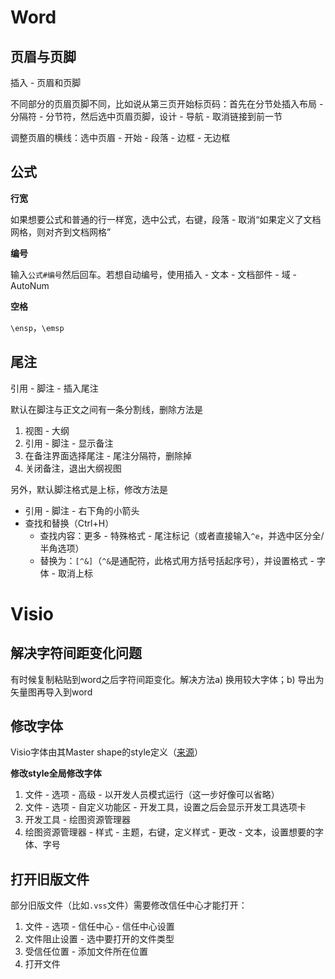 # Word

## 页眉与页脚

插入 - 页眉和页脚

不同部分的页眉页脚不同，比如说从第三页开始标页码：首先在分节处插入布局 - 分隔符 - 分节符，然后选中页眉页脚，设计 - 导航 - 取消链接到前一节

调整页眉的横线：选中页眉 - 开始 - 段落 - 边框 - 无边框

## 公式

**行宽**

如果想要公式和普通的行一样宽，选中公式，右键，段落 - 取消“如果定义了文档网格，则对齐到文档网格”

**编号**

输入`公式#编号`然后回车。若想自动编号，使用插入 - 文本 - 文档部件 - 域 - AutoNum

**空格**

`\ensp`，`\emsp`

## 尾注

引用 - 脚注 - 插入尾注

默认在脚注与正文之间有一条分割线，删除方法是

1. 视图 - 大纲
2. 引用 - 脚注 - 显示备注
3. 在备注界面选择尾注 - 尾注分隔符，删除掉
4. 关闭备注，退出大纲视图

另外，默认脚注格式是上标，修改方法是

- 引用 - 脚注 - 右下角的小箭头
- 查找和替换（Ctrl+H）
  - 查找内容：更多 - 特殊格式 - 尾注标记（或者直接输入`^e`，并选中区分全/半角选项）
  - 替换为：`[^&]`（`^&`是通配符，此格式用方括号括起序号），并设置格式 - 字体 - 取消上标

# Visio

## 解决字符间距变化问题

有时候复制粘贴到word之后字符间距变化。解决方法a) 换用较大字体；b) 导出为矢量图再导入到word

## 修改字体

Visio字体由其Master shape的style定义（[来源](https://social.technet.microsoft.com/Forums/ie/en-US/f1642572-dc3b-4baa-a3cd-8e252571cf89/how-to-set-default-font-in-visio-2016?forum=visiogeneral)）

**修改style全局修改字体**

1. 文件 - 选项 - 高级 - 以开发人员模式运行（这一步好像可以省略）
2. 文件 - 选项 - 自定义功能区 - 开发工具，设置之后会显示开发工具选项卡
3. 开发工具 - 绘图资源管理器
4. 绘图资源管理器 - 样式 - 主题，右键，定义样式 - 更改 - 文本，设置想要的字体、字号

## 打开旧版文件

部分旧版文件（比如`.vss`文件）需要修改信任中心才能打开：

1. 文件 - 选项 - 信任中心 - 信任中心设置
2. 文件阻止设置 - 选中要打开的文件类型
3. 受信任位置 - 添加文件所在位置
4. 打开文件
